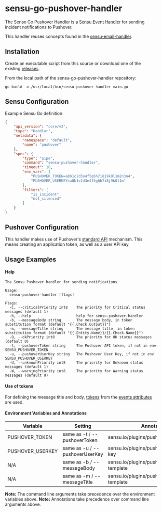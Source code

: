 # sensu-go-pushover-handler
The Senso Go Pushover Handler is a [Sensu Event Handler][1] for sending incident
notifications to Pushover.

This handler reuses concepts found in the [sensu-email-handler][5].

## Installation
Create an executable script from this source or download one of the existing [releases][3].

From the local path of the sensu-go-pushover-handler repository:

```
go build -o /usr/local/bin/sensu-pushover-handler main.go
```

## Sensu Configuration

Example Sensu Go definition:

```json
{
    "api_version": "core/v2",
    "type": "Handler",
    "metadata": {
        "namespace": "default",
        "name": "pushover"
    },
    "spec": {
        "type": "pipe",
        "command": "sensu-pushover-handler",
        "timeout": 10,
        "env_vars": [
            "PUSHOVER_TOKEN=a0b1c2d3e4f5g6h7i8j9k0l1m2n3o4",
            "PUSHOVER_USERKEY=a0b1c2d3e4f5g6h7i8j9k0l1m"
        ],
        "filters": [
            "is_incident",
            "not_silenced"
        ]
    }
}

```

## Pushover Configuration

This handler makes use of Pushover's [standard API][2] mechanism.  This means creating an application token, as well as
a user API key.

## Usage Examples

#### Help
```
The Sensu Pushover handler for sending notifications

Usage:
  sensu-pushover-handler [flags]

Flags:
  -C, --criticalPriority int8    The priority for Critical status messages (default 1)
  -h, --help                     help for sensu-pushover-handler
  -b, --messageBody string       The message body, in token substitution format (default "{{.Check.Output}}")
  -m, --messageTitle string      The message title, in token substitution format (default "{{.Entity.Name}}/{{.Check.Name}}")
  -O, --okPriority int8          The priority for OK status messages (default 0)
  -t, --pushoverToken string     The Pushover API token, if not in env SENSU_PUSHOVER_TOKEN
  -u, --pushoverUserKey string   The Pushover User Key, if not in env SENSU_PUSHOVER_USERKEY
  -U, --unknownPriority int8     The priority for Unknown status messages (default 1)
  -W, --warningPriority int8     The priority for Warning status messages (default 0)
```

#### Use of tokens

For defining the message title and body, [tokens][4] from the [events attributes][6] are used.

#### Environment Variables and Annotations
|Variable|Setting|Annotation|
|--------------------|-------|------|
|PUSHOVER_TOKEN| same as -t / --pushoverToken|sensu.io/plugins/pushover/config/token|
|PUSHOVER_USERKEY|same as -u / --pushoverUserKey|sensu.io/plugins/pushover/config/user-key|
|N/A|same as -b / --messageBody|sensu.io/plugins/pushover/config/body-template|
|N/A|same as -m / --messageTitle|sensu.io/plugins/pushover/config/title-template|

**Note:**  The command line arguments take precedence over the environment variables above.
**Note:**  Annotations take precedence over command line arguments above.

[1]: https://docs.sensu.io/sensu-go/5.2/reference/handlers/#how-do-sensu-handlers-work
[2]: https://pushover.net/api
[3]: https://github.com/nixwiz/sensu-go-pushover-handler/releases
[4]: https://docs.sensu.io/sensu-go/5.2/reference/tokens/#sensu-token-specification
[5]: https://github.com/sensu/sensu-email-handler
[6]: https://docs.sensu.io/sensu-go/5.2/reference/events/#attributes
